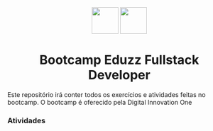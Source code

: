 <div align='center'><img src='https://hermes.digitalinnovation.one/assets/logos/dio-white.png' height='60px'/> <img src='https://hermes.digitalinnovation.one/tracks/4b31603d-4691-42bb-b588-415285a592a5.png' height='60px'/></div>

# <div align='center'>Bootcamp Eduzz Fullstack Developer</div>
Este repositório irá conter todos os exercícios e atividades feitas no bootcamp.
O bootcamp é oferecido pela Digital Innovation One


### Atividades

